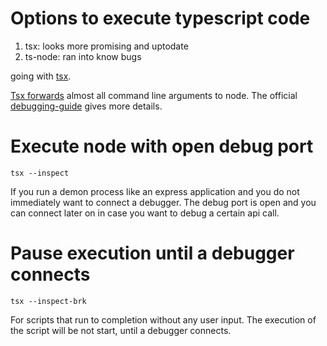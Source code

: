 # Options to execute typescript code

1. tsx: looks more promising and uptodate
2. ts-node: ran into know bugs

going with [tsx](https://github.com/esbuild-kit/tsx).

[Tsx forwards](https://github.com/esbuild-kit/tsx#usage) almost all command line arguments to node.
The official [debugging-guide](https://nodejs.org/en/docs/guides/debugging-getting-started) gives more details.

# Execute node with open debug port

```
tsx --inspect
```
If you run a demon process like an express application and you do not immediately want to connect a debugger.
The debug port is open and you can connect later on in case you want to debug a certain api call.

# Pause execution until a debugger connects

```
tsx --inspect-brk
```
For scripts that run to completion without any user input.
The execution of the script will be not start, until a debugger connects.
